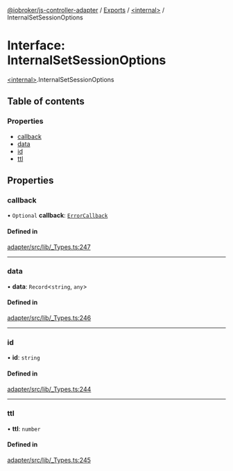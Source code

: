 [@iobroker/js-controller-adapter](../README.md) / [Exports](../modules.md) / [\<internal\>](../modules/internal_.md) / InternalSetSessionOptions

# Interface: InternalSetSessionOptions

[\<internal\>](../modules/internal_.md).InternalSetSessionOptions

## Table of contents

### Properties

- [callback](internal_.InternalSetSessionOptions.md#callback)
- [data](internal_.InternalSetSessionOptions.md#data)
- [id](internal_.InternalSetSessionOptions.md#id)
- [ttl](internal_.InternalSetSessionOptions.md#ttl)

## Properties

### callback

• `Optional` **callback**: [`ErrorCallback`](../modules/internal_.md#errorcallback)

#### Defined in

[adapter/src/lib/_Types.ts:247](https://github.com/ioBroker/ioBroker.js-controller/blob/e03492751/packages/adapter/src/lib/_Types.ts#L247)

___

### data

• **data**: `Record`\<`string`, `any`\>

#### Defined in

[adapter/src/lib/_Types.ts:246](https://github.com/ioBroker/ioBroker.js-controller/blob/e03492751/packages/adapter/src/lib/_Types.ts#L246)

___

### id

• **id**: `string`

#### Defined in

[adapter/src/lib/_Types.ts:244](https://github.com/ioBroker/ioBroker.js-controller/blob/e03492751/packages/adapter/src/lib/_Types.ts#L244)

___

### ttl

• **ttl**: `number`

#### Defined in

[adapter/src/lib/_Types.ts:245](https://github.com/ioBroker/ioBroker.js-controller/blob/e03492751/packages/adapter/src/lib/_Types.ts#L245)
